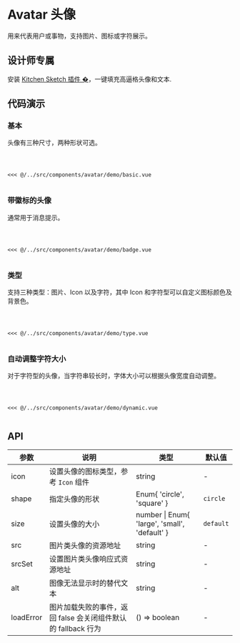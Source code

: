 # Avatar 头像
用来代表用户或事物，支持图片、图标或字符展示。

## 设计师专属
安装 [Kitchen Sketch 插件 �](https://kitchen.alipay.com)，一键填充高逼格头像和文本.

## 代码演示

### 基本
头像有三种尺寸，两种形状可选。

<Code>
<Basic></Basic>
<Wrapper slot="code">
<<< @/../src/components/avatar/demo/basic.vue
</Wrapper>
</Code>

### 带徽标的头像
通常用于消息提示。

<Code>
<Badge></Badge>
<Wrapper slot="code">
<<< @/../src/components/avatar/demo/badge.vue
</Wrapper>
</Code>

### 类型
支持三种类型：图片、Icon 以及字符，其中 Icon 和字符型可以自定义图标颜色及背景色。

<Code>
<Type></Type>
<Wrapper slot="code">
<<< @/../src/components/avatar/demo/type.vue
</Wrapper>
</Code>

### 自动调整字符大小
对于字符型的头像，当字符串较长时，字体大小可以根据头像宽度自动调整。

<Code>
<Dynamic></Dynamic>
<Wrapper slot="code">
<<< @/../src/components/avatar/demo/dynamic.vue
</Wrapper>
</Code>

## API

| 参数 | 说明 | 类型 | 默认值 |
| --- | --- | --- | --- |
| icon | 设置头像的图标类型，参考 `Icon` 组件 | string | - |
| shape | 指定头像的形状 | Enum{ 'circle', 'square' } | `circle` |
| size | 设置头像的大小 | number \| Enum{ 'large', 'small', 'default' } | `default` |
| src | 图片类头像的资源地址 | string | - |
| srcSet | 设置图片类头像响应式资源地址 | string | - |
| alt | 图像无法显示时的替代文本 | string | - |
| loadError | 图片加载失败的事件，返回 false 会关闭组件默认的 fallback 行为 | () => boolean | - |


<script>
import Basic from '~comps/avatar/demo/basic';
import Badge from '~comps/avatar/demo/badge';
import Type from '~comps/avatar/demo/type';
import Dynamic from '~comps/avatar/demo/dynamic';
export default {
    components: {
        Basic,
        Badge,
        Type,
        Dynamic,
    }
}
</script>
